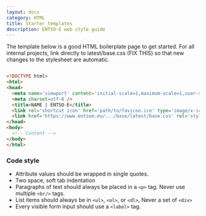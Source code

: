 ```yaml
---
layout: docs
category: HTML
title: Starter templates
description: ENTSO-E web style guide
---
```



The template below is a good HTML boilerplate page to get started. For all internal projects, link directly to latest/base.css (FIX THIS) so that new changes to the stylesheet are automatic.

```html

<!DOCTYPE html>
<html>
<head>
  <meta name='viewport' content='initial-scale=1,maximum-scale=1,user-scalable=no' />
  <meta charset=utf-8 />
  <title>NAME | ENTSO-E</title>
  <link rel='shortcut icon' href='path/to/favicon.ico' type='image/x-icon' />
  <link href='https://www.entsoe.eu/.../base/latest/base.css' rel='stylesheet' />
</head>
<body>
  <!-- Content -->
</body>
</html>

```

### Code style

- Attribute values should be wrapped in single quotes.
- Two space, soft tab indentation
- Paragraphs of text should always be placed in a `<p>` tag. Never use multiple `<br/>` tags.
- List items should always be in `<ul>`, `<ol>`, or `<dl>`, Never a set of `<div>`
- Every visible form input should use a `<label>` tag.